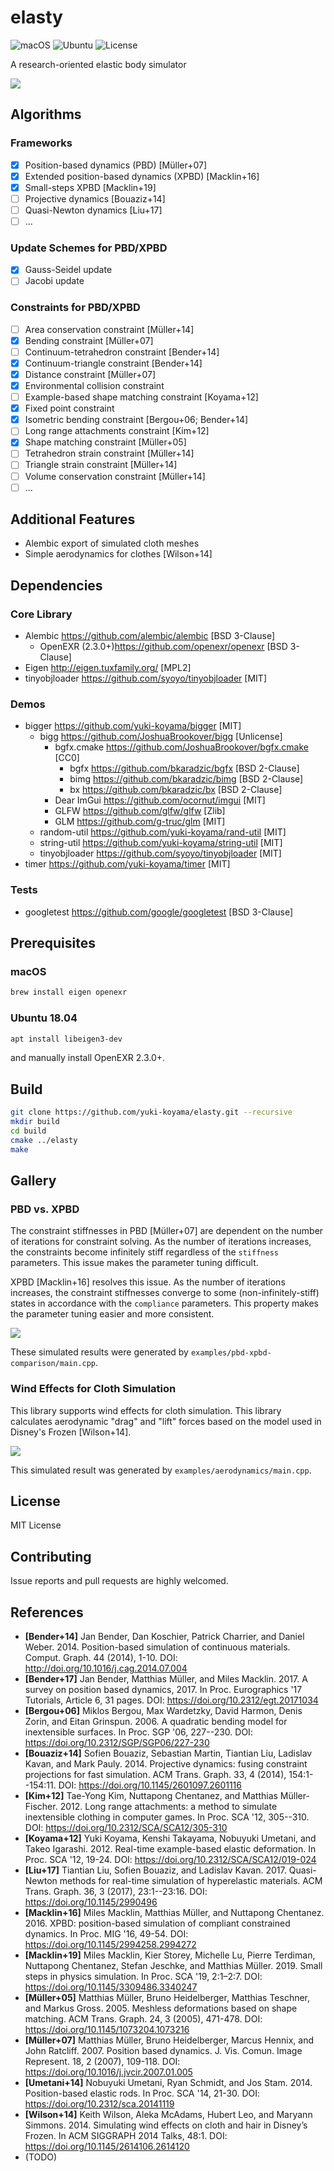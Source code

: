 # elasty

![macOS](https://github.com/yuki-koyama/elasty/workflows/macOS/badge.svg)
![Ubuntu](https://github.com/yuki-koyama/elasty/workflows/Ubuntu/badge.svg)
![License](https://img.shields.io/github/license/yuki-koyama/elasty)

A research-oriented elastic body simulator

![](./docs/cloth.gif)

## Algorithms

### Frameworks

- [x] Position-based dynamics (PBD) [Müller+07]
- [x] Extended position-based dynamics (XPBD) [Macklin+16]
- [x] Small-steps XPBD [Macklin+19]
- [ ] Projective dynamics [Bouaziz+14]
- [ ] Quasi-Newton dynamics [Liu+17]
- [ ] ...

### Update Schemes for PBD/XPBD

- [x] Gauss-Seidel update
- [ ] Jacobi update

### Constraints for PBD/XPBD

- [ ] Area conservation constraint [Müller+14]
- [x] Bending constraint [Müller+07]
- [ ] Continuum-tetrahedron constraint [Bender+14]
- [x] Continuum-triangle constraint [Bender+14]
- [x] Distance constraint [Müller+07]
- [x] Environmental collision constraint
- [ ] Example-based shape matching constraint [Koyama+12]
- [x] Fixed point constraint
- [x] Isometric bending constraint [Bergou+06; Bender+14]
- [ ] Long range attachments constraint [Kim+12]
- [x] Shape matching constraint [Müller+05]
- [ ] Tetrahedron strain constraint [Müller+14]
- [ ] Triangle strain constraint [Müller+14]
- [ ] Volume conservation constraint [Müller+14]
- [ ] ...

## Additional Features

- Alembic export of simulated cloth meshes
- Simple aerodynamics for clothes [Wilson+14]

## Dependencies

### Core Library

- Alembic <https://github.com/alembic/alembic> [BSD 3-Clause]
  - OpenEXR (2.3.0+)<https://github.com/openexr/openexr> [BSD 3-Clause]
- Eigen <http://eigen.tuxfamily.org/> [MPL2]
- tinyobjloader <https://github.com/syoyo/tinyobjloader> [MIT]

### Demos

- bigger <https://github.com/yuki-koyama/bigger> [MIT]
  - bigg <https://github.com/JoshuaBrookover/bigg> [Unlicense]
    - bgfx.cmake <https://github.com/JoshuaBrookover/bgfx.cmake> [CC0]
      - bgfx <https://github.com/bkaradzic/bgfx> [BSD 2-Clause]
      - bimg <https://github.com/bkaradzic/bimg> [BSD 2-Clause]
      - bx <https://github.com/bkaradzic/bx> [BSD 2-Clause]
    - Dear ImGui <https://github.com/ocornut/imgui> [MIT]
    - GLFW <https://github.com/glfw/glfw> [Zlib]
    - GLM <https://github.com/g-truc/glm> [MIT]
  - random-util <https://github.com/yuki-koyama/rand-util> [MIT]
  - string-util <https://github.com/yuki-koyama/string-util> [MIT]
  - tinyobjloader <https://github.com/syoyo/tinyobjloader> [MIT]
- timer <https://github.com/yuki-koyama/timer> [MIT]

### Tests

- googletest <https://github.com/google/googletest> [BSD 3-Clause]

## Prerequisites

### macOS

```bash
brew install eigen openexr
```

### Ubuntu 18.04

```bash
apt install libeigen3-dev
```
and manually install OpenEXR 2.3.0+.

## Build

```bash
git clone https://github.com/yuki-koyama/elasty.git --recursive
mkdir build
cd build
cmake ../elasty
make
```

## Gallery

### PBD vs. XPBD

The constraint stiffnesses in PBD [Müller+07] are dependent on the number of iterations for constraint solving. As the number of iterations increases, the constraints become infinitely stiff regardless of the `stiffness` parameters. This issue makes the parameter tuning difficult.

XPBD [Macklin+16] resolves this issue. As the number of iterations increases, the constraint stiffnesses converge to some (non-infinitely-stiff) states in accordance with the `compliance` parameters. This property makes the parameter tuning easier and more consistent.

![](./docs/pbd-xpbd-comparison.jpg)

These simulated results were generated by `examples/pbd-xpbd-comparison/main.cpp`.

### Wind Effects for Cloth Simulation

This library supports wind effects for cloth simulation. This library calculates aerodynamic "drag" and "lift" forces based on the model used in Disney's Frozen [Wilson+14].

![](./docs/wind.jpg)

This simulated result was generated by `examples/aerodynamics/main.cpp`.

## License

MIT License

## Contributing

Issue reports and pull requests are highly welcomed.

## References

- __[Bender+14]__ Jan Bender, Dan Koschier, Patrick Charrier, and Daniel Weber. 2014. Position-based simulation of continuous materials. Comput. Graph. 44 (2014), 1-10. DOI: http://doi.org/10.1016/j.cag.2014.07.004
- __[Bender+17]__ Jan Bender, Matthias Müller, and Miles Macklin. 2017. A survey on position based dynamics, 2017. In Proc. Eurographics '17 Tutorials, Article 6, 31 pages. DOI: https://doi.org/10.2312/egt.20171034
- __[Bergou+06]__ Miklos Bergou, Max Wardetzky, David Harmon, Denis Zorin, and Eitan Grinspun. 2006. A quadratic bending model for inextensible surfaces. In Proc. SGP '06, 227--230. DOI: https://doi.org/10.2312/SGP/SGP06/227-230
- __[Bouaziz+14]__ Sofien Bouaziz, Sebastian Martin, Tiantian Liu, Ladislav Kavan, and Mark Pauly. 2014. Projective dynamics: fusing constraint projections for fast simulation. ACM Trans. Graph. 33, 4 (2014), 154:1--154:11. DOI: https://doi.org/10.1145/2601097.2601116
- __[Kim+12]__ Tae-Yong Kim, Nuttapong Chentanez, and Matthias Müller-Fischer. 2012. Long range attachments: a method to simulate inextensible clothing in computer games. In Proc. SCA '12, 305--310. DOI: https://doi.org/10.2312/SCA/SCA12/305-310
- __[Koyama+12]__ Yuki Koyama, Kenshi Takayama, Nobuyuki Umetani, and Takeo Igarashi. 2012. Real-time example-based elastic deformation. In Proc. SCA '12, 19-24. DOI: https://doi.org/10.2312/SCA/SCA12/019-024
- __[Liu+17]__ Tiantian Liu, Sofien Bouaziz, and Ladislav Kavan. 2017. Quasi-Newton methods for real-time simulation of hyperelastic materials. ACM Trans. Graph. 36, 3 (2017), 23:1--23:16. DOI: https://doi.org/10.1145/2990496
- __[Macklin+16]__ Miles Macklin, Matthias Müller, and Nuttapong Chentanez. 2016. XPBD: position-based simulation of compliant constrained dynamics. In Proc. MIG '16, 49-54. DOI: https://doi.org/10.1145/2994258.2994272
- __[Macklin+19]__ Miles Macklin, Kier Storey, Michelle Lu, Pierre Terdiman, Nuttapong Chentanez, Stefan Jeschke, and Matthias Müller. 2019. Small steps in physics simulation. In Proc. SCA '19, 2:1–2:7. DOI: https://doi.org/10.1145/3309486.3340247
- __[Müller+05]__ Matthias Müller, Bruno Heidelberger, Matthias Teschner, and Markus Gross. 2005. Meshless deformations based on shape matching. ACM Trans. Graph. 24, 3 (2005), 471-478. DOI: https://doi.org/10.1145/1073204.1073216
- __[Müller+07]__ Matthias Müller, Bruno Heidelberger, Marcus Hennix, and John Ratcliff. 2007. Position based dynamics. J. Vis. Comun. Image Represent. 18, 2 (2007), 109-118. DOI: https://doi.org/10.1016/j.jvcir.2007.01.005
- __[Umetani+14]__ Nobuyuki Umetani, Ryan Schmidt, and Jos Stam. 2014. Position-based elastic rods. In Proc. SCA '14, 21-30. DOI: https://doi.org/10.2312/sca.20141119
- __[Wilson+14]__ Keith Wilson, Aleka McAdams, Hubert Leo, and Maryann Simmons. 2014. Simulating wind effects on cloth and hair in Disney’s Frozen. In ACM SIGGRAPH 2014 Talks, 48:1. DOI: https://doi.org/10.1145/2614106.2614120
- (TODO)
